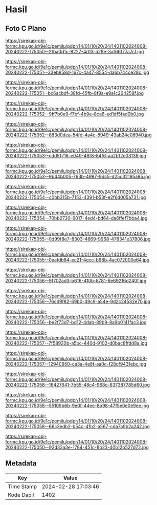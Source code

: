 # Hasil

## Foto C Plano

https://sirekap-obj-formc.kpu.go.id/9e1c/pemilu/pdpr/14/01/10/20/24/1401102024008-20240222-175050--2fba0d1c-8227-4d13-a28e-3af66f77a7cf.jpg

https://sirekap-obj-formc.kpu.go.id/9e1c/pemilu/pdpr/14/01/10/20/24/1401102024008-20240222-175051--33eb858d-167c-4a47-8554-da6b744ce28c.jpg

https://sirekap-obj-formc.kpu.go.id/9e1c/pemilu/pdpr/14/01/10/20/24/1401102024008-20240222-175051--bc6acbdf-38fd-45fb-8f8a-e9a1c264258f.jpg

https://sirekap-obj-formc.kpu.go.id/9e1c/pemilu/pdpr/14/01/10/20/24/1401102024008-20240222-175052--9ff7b0e9-f7bf-4b9e-8ca6-ed1df5fad0b0.jpg

https://sirekap-obj-formc.kpu.go.id/9e1c/pemilu/pdpr/14/01/10/20/24/1401102024008-20240222-175052--883d0dea-54fd-4a4c-8949-43ab24e08940.jpg

https://sirekap-obj-formc.kpu.go.id/9e1c/pemilu/pdpr/14/01/10/20/24/1401102024008-20240222-175053--cdd51716-e049-48f8-84f6-aa2b12e03138.jpg

https://sirekap-obj-formc.kpu.go.id/9e1c/pemilu/pdpr/14/01/10/20/24/1401102024008-20240222-175053--9b44b005-763b-4997-9dc5-d25c32195a95.jpg

https://sirekap-obj-formc.kpu.go.id/9e1c/pemilu/pdpr/14/01/10/20/24/1401102024008-20240222-175054--c0bb315b-7153-4391-b53f-e2f6d005a731.jpg

https://sirekap-obj-formc.kpu.go.id/9e1c/pemilu/pdpr/14/01/10/20/24/1401102024008-20240222-175054--70bb2720-9017-4ed4-bd64-da6ffef7bba4.jpg

https://sirekap-obj-formc.kpu.go.id/9e1c/pemilu/pdpr/14/01/10/20/24/1401102024008-20240222-175055--0d99f8e7-8303-4669-9968-478341e37806.jpg

https://sirekap-obj-formc.kpu.go.id/9e1c/pemilu/pdpr/14/01/10/20/24/1401102024008-20240222-175055--0eafdb84-ec21-4ecc-b98b-4ac072000e64.jpg

https://sirekap-obj-formc.kpu.go.id/9e1c/pemilu/pdpr/14/01/10/20/24/1401102024008-20240222-175056--9f702ad3-b616-410b-8781-6e69216d240f.jpg

https://sirekap-obj-formc.kpu.go.id/9e1c/pemilu/pdpr/14/01/10/20/24/1401102024008-20240222-175056--76cd9f82-69b0-49c9-a54e-9d2c24532e70.jpg

https://sirekap-obj-formc.kpu.go.id/9e1c/pemilu/pdpr/14/01/10/20/24/1401102024008-20240222-175056--be2f73d7-bd12-4dab-89b9-8a9b0141fac3.jpg

https://sirekap-obj-formc.kpu.go.id/9e1c/pemilu/pdpr/14/01/10/20/24/1401102024008-20240222-175057--7f58920b-a5bc-440d-9102-d0bac8ffdd8a.jpg

https://sirekap-obj-formc.kpu.go.id/9e1c/pemilu/pdpr/14/01/10/20/24/1401102024008-20240222-175057--12940950-ca3a-4e8f-aa0c-f28cf9431ebc.jpg

https://sirekap-obj-formc.kpu.go.id/9e1c/pemilu/pdpr/14/01/10/20/24/1401102024008-20240222-175058--16427641-7b55-48c4-968c-637387785d60.jpg

https://sirekap-obj-formc.kpu.go.id/9e1c/pemilu/pdpr/14/01/10/20/24/1401102024008-20240222-175058--55109b6b-9e0f-44ee-8b98-47f5e0e0e9ee.jpg

https://sirekap-obj-formc.kpu.go.id/9e1c/pemilu/pdpr/14/01/10/20/24/1401102024008-20240222-175058--66c3edb2-b54c-41b2-a567-cda7a9b2a242.jpg

https://sirekap-obj-formc.kpu.go.id/9e1c/pemilu/pdpr/14/01/10/20/24/1401102024008-20240222-175050--92d33a3e-1784-451c-8b23-d0b12b527d72.jpg


## Metadata

| Key        | Value               |
| ---------- | ------------------- |
| Time Stamp | 2024-02-28 17:03:46 |
| Kode Dapil | 1402                |



